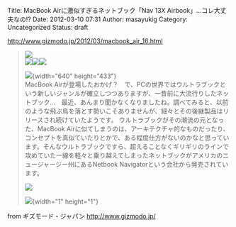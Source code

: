 Title: MacBook Airに激似すぎるネットブック「Nav 13X Airbook」...コレ大丈夫なの!?
Date: 2012-03-10 07:31
Author: masayukig
Category: Uncategorized
Status: draft

<http://www.gizmodo.jp/2012/03/macbook_air_16.html>  
  
  

> [![](http://bnr.rssad.jp/rss/img/T7he30zk4qYy/OX95zygp.kVB?type=5&ent=5456a287cf837393e392374d4ebbefd4)](http://rss.rssad.jp/rss/ad/T7he30zk4qYy/OX95zygp.kVB?type=5)  
> ![](http://e.iogous.com/mb/tlb?p=35576&r=4387195&ent=2012-03-10)![](http://e.iogous.com/mb/tlr?p=35576&r=4387195&a=1&ent=2012-03-10)![](http://e.iogous.com/mb/tlr?p=35576&r=4387195&a=2&ent=2012-03-10)
>
> ![](http://www.gizmodo.jp/upload_files2/120302mbawin.jpg){width="640"
> height="433"}  
> MacBook
> Airが登場したおかげ？　で、PCの世界ではウルトラブックという新しいジャンルが確立しつつありますが、一昔前に大流行りしたネットブック...　最近、あんまり聞かなくなりましたね。調べてみると、以前のような飛ぶ鳥を落とす勢いこそありませんが、細々とその後継製品はリリースされ続けていたようです。
> ウルトラブックがその潮流の元となった、MacBook
> Airに似てしまうのは、アーキテクチャ的なものだったり、コンセプトを真似ていたりとかで、ある程度仕方がないのかなと思っています。そんなウルトラブックですら、超えることなくギリギリのラインで攻めていた一線を軽々と乗り越えてしまったネットブックがアメリカのニュージャージー州にあるNetbook
> Navigatorという会社から発売されています。 　
>
> [![](http://www.gizmodo.jp/common/img/bt_next.gif)](http://www.gizmodo.jp/2012/03/macbook_air_16.html)
>
> ![](http://rss.rssad.jp/rss/artimg/T7he30zk4qYy/5456a287cf837393e392374d4ebbefd4){width="1"
> height="1"}

  
  
from ギズモード・ジャパン <http://www.gizmodo.jp/>
